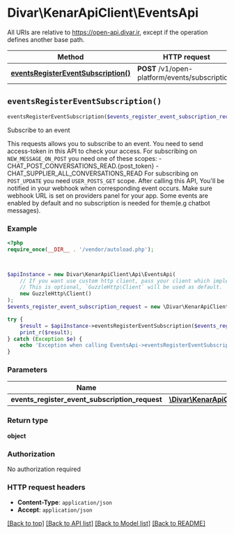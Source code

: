 # Divar\KenarApiClient\EventsApi

All URIs are relative to https://open-api.divar.ir, except if the operation defines another base path.

| Method | HTTP request | Description |
| ------------- | ------------- | ------------- |
| [**eventsRegisterEventSubscription()**](EventsApi.md#eventsRegisterEventSubscription) | **POST** /v1/open-platform/events/subscriptions | Subscribe to an event |


## `eventsRegisterEventSubscription()`

```php
eventsRegisterEventSubscription($events_register_event_subscription_request): object
```

Subscribe to an event

This requests allows you to subscribe to an event. You need to send access-token in this API to check your access. For subscribing on `NEW_MESSAGE_ON_POST` you need one of these scopes: - CHAT_POST_CONVERSATIONS_READ.{post_token} - CHAT_SUPPLIER_ALL_CONVERSATIONS_READ For subscribing on `POST_UPDATE` you need `USER_POSTS_GET` scope. After calling this API, You'll be notified in your webhook when corresponding event occurs. Make sure webhook URL is set on providers panel for your app. Some events are enabled by default and no subscription is needed for them(e.g chatbot messages).

### Example

```php
<?php
require_once(__DIR__ . '/vendor/autoload.php');



$apiInstance = new Divar\KenarApiClient\Api\EventsApi(
    // If you want use custom http client, pass your client which implements `GuzzleHttp\ClientInterface`.
    // This is optional, `GuzzleHttp\Client` will be used as default.
    new GuzzleHttp\Client()
);
$events_register_event_subscription_request = new \Divar\KenarApiClient\Model\EventsRegisterEventSubscriptionRequest(); // \Divar\KenarApiClient\Model\EventsRegisterEventSubscriptionRequest

try {
    $result = $apiInstance->eventsRegisterEventSubscription($events_register_event_subscription_request);
    print_r($result);
} catch (Exception $e) {
    echo 'Exception when calling EventsApi->eventsRegisterEventSubscription: ', $e->getMessage(), PHP_EOL;
}
```

### Parameters

| Name | Type | Description  | Notes |
| ------------- | ------------- | ------------- | ------------- |
| **events_register_event_subscription_request** | [**\Divar\KenarApiClient\Model\EventsRegisterEventSubscriptionRequest**](../Model/EventsRegisterEventSubscriptionRequest.md)|  | |

### Return type

**object**

### Authorization

No authorization required

### HTTP request headers

- **Content-Type**: `application/json`
- **Accept**: `application/json`

[[Back to top]](#) [[Back to API list]](../../README.md#endpoints)
[[Back to Model list]](../../README.md#models)
[[Back to README]](../../README.md)
